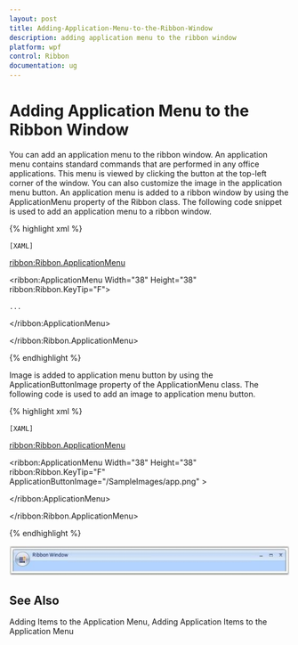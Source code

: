 ```yaml
---
layout: post
title: Adding-Application-Menu-to-the-Ribbon-Window
description: adding application menu to the ribbon window
platform: wpf
control: Ribbon
documentation: ug
---
```


# Adding Application Menu to the Ribbon Window

You can add an application menu to the ribbon window. An application menu contains standard commands that are performed in any office applications. This menu is viewed by clicking the button at the top-left corner of the window. You can also customize the image in the application menu button. An application menu is added to a ribbon window by using the ApplicationMenu property of the Ribbon class. The following code snippet is used to add an application menu to a ribbon window.

{% highlight xml %}

    [XAML]



<ribbon:Ribbon.ApplicationMenu>

  <ribbon:ApplicationMenu Width="38" Height="38" ribbon:Ribbon.KeyTip="F">

    ...

  </ribbon:ApplicationMenu>

</ribbon:Ribbon.ApplicationMenu>

 {% endhighlight %}





Image is added to application menu button by using the ApplicationButtonImage property of the ApplicationMenu class. The following code is used to add an image to application menu button.

{% highlight xml %}

    [XAML]



<ribbon:Ribbon.ApplicationMenu>

  <ribbon:ApplicationMenu Width="38" Height="38" ribbon:Ribbon.KeyTip="F" ApplicationButtonImage="/SampleImages/app.png" >

  </ribbon:ApplicationMenu>

</ribbon:Ribbon.ApplicationMenu>

 {% endhighlight %}





![](Adding-Application-Menu-to-the-Ribbon-Window_images/Adding-Application-Menu-to-the-Ribbon-Window_img1.jpeg)




## See Also

Adding Items to the Application Menu, Adding Application Items to the Application Menu

